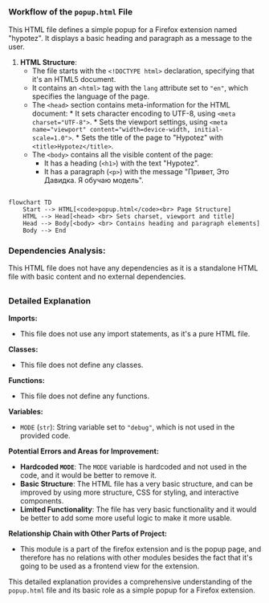 ## <algorithm>

### Workflow of the `popup.html` File

This HTML file defines a simple popup for a Firefox extension named "hypotez". It displays a basic heading and paragraph as a message to the user.

1.  **HTML Structure**:
    *   The file starts with the `<!DOCTYPE html>` declaration, specifying that it's an HTML5 document.
    *   It contains an `<html>` tag with the `lang` attribute set to `"en"`, which specifies the language of the page.
    *    The `<head>` section contains meta-information for the HTML document:
        *   It sets character encoding to UTF-8, using `<meta charset="UTF-8">`.
        *   Sets the viewport settings, using `<meta name="viewport" content="width=device-width, initial-scale=1.0">`.
        *   Sets the title of the page to "Hypotez" with `<title>Hypotez</title>`.
    *   The `<body>` contains all the visible content of the page:
        *   It has a heading (`<h1>`) with the text "Hypotez".
        *   It has a paragraph (`<p>`) with the message "Привет, Это Давидка. Я обучаю модель".

## <mermaid>

```mermaid
flowchart TD
    Start --> HTML[<code>popup.html</code><br> Page Structure]
    HTML --> Head[<head> <br> Sets charset, viewport and title]
    Head --> Body[<body> <br> Contains heading and paragraph elements]
    Body --> End
```

### Dependencies Analysis:

This HTML file does not have any dependencies as it is a standalone HTML file with basic content and no external dependencies.

## <explanation>

### Detailed Explanation

**Imports:**

*   This file does not use any import statements, as it's a pure HTML file.

**Classes:**

*   This file does not define any classes.

**Functions:**

*   This file does not define any functions.

**Variables:**

*   `MODE` (`str`): String variable set to `"debug"`, which is not used in the provided code.

**Potential Errors and Areas for Improvement:**

*   **Hardcoded `MODE`**: The `MODE` variable is hardcoded and not used in the code, and it would be better to remove it.
*   **Basic Structure**: The HTML file has a very basic structure, and can be improved by using more structure, CSS for styling, and interactive components.
*  **Limited Functionality**: The file has very basic functionality and it would be better to add some more useful logic to make it more usable.

**Relationship Chain with Other Parts of Project:**

*   This module is a part of the firefox extension and is the popup page, and therefore has no relations with other modules besides the fact that it's going to be used as a frontend view for the extension.

This detailed explanation provides a comprehensive understanding of the `popup.html` file and its basic role as a simple popup for a Firefox extension.